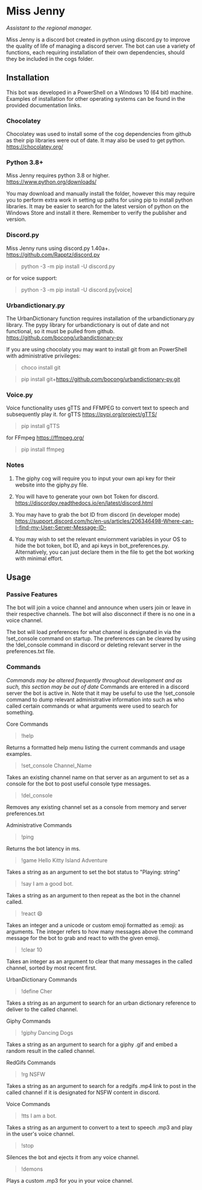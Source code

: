 # Miss Jenny
*Assistant to the regional manager.*

Miss Jenny is a discord bot created in python using discord.py to improve the quality of life of managing a discord server. The bot can use a variety of functions, each requiring installation of their own dependencies, should they be included in the cogs folder.

## Installation
This bot was developed in a PowerShell on a Windows 10 (64 bit) machine. Examples of installation for other operating systems can be found in the provided documentation links.

### Chocolatey
Chocolatey was used to install some of the cog dependencies from github as their pip libraries were out of date. It may also be used to get python. https://chocolatey.org/

### Python 3.8+
Miss Jenny requires python 3.8 or higher. https://www.python.org/downloads/

You may download and manually install the folder, however this may require you to perform extra work in setting up paths for using pip to install python libraries.
It may be easier to search for the latest version of python on the Windows Store and install it there. Remember to verify the publisher and version.

### Discord.py
Miss Jenny runs using discord.py 1.40a+. https://github.com/Rapptz/discord.py
> python -3 -m pip install -U discord.py

or for voice support:
> python -3 -m pip install -U discord.py[voice]


### Urbandictionary.py
The UrbanDictionary function requires installation of the urbandictionary.py library.
The pypy library for urbandictionary is out of date and not functional, so it must be pulled from github. https://github.com/bocong/urbandictionary-py

If you are using chocolaty you may want to install git from an PowerShell with administrative privileges:
>choco install git

>pip install git+https://github.com/bocong/urbandictionary-py.git


### Voice.py
Voice functionality uses gTTS and FFMPEG to convert text to speech and subsequently play it.
for gTTS https://pypi.org/project/gTTS/
>pip install gTTS

for FFmpeg https://ffmpeg.org/
>pip install ffmpeg


### Notes
1. The giphy cog will require you to input your own api key for their website into the giphy.py file.

2. You will have to generate your own bot Token for discord. https://discordpy.readthedocs.io/en/latest/discord.html

3. You may have to grab the bot ID from discord (in developer mode) https://support.discord.com/hc/en-us/articles/206346498-Where-can-I-find-my-User-Server-Message-ID-

4. You may wish to set the relevant enviornment variables in your OS to hide the bot token, bot ID, and api keys in bot_preferences.py. Alternatively, you can just declare them in the file to get the bot working with minimal effort.



## Usage


### Passive Features
The bot will join a voice channel and announce when users join or leave in their respective channels. The bot will also disconnect if there is no one in a voice channel.

The bot will load preferences for what channel is designated in via the !set_console command on startup. The preferences can be cleared by using the !del_console command in discord or deleting relevant server in the preferences.txt file.


### Commands
*Commands may be altered frequently throughout development and as such, this section may be out of date*
Commands are entered in a discord server the bot is active in. Note that it may be useful to use the !set_console command to dump relevant administrative information into such as who called certain commands or what arguments were used to search for something.

Core Commands
>!help

Returns a formatted help menu listing the current commands and usage examples.

>!set_console Channel_Name

Takes an existing channel name on that server as an argument to set as a console for the bot to post useful console type messages.

>!del_console

Removes any existing channel set as a console from memory and server preferences.txt

Administrative Commands

>!ping

Returns the bot latency in ms.

>!game Hello Kitty Island Adventure

Takes a string as an argument to set the bot status to "Playing: string"

>!say I am a good bot.

Takes a string as an argument to then repeat as the bot in the channel called.

>!react :smile:

Takes an integer and a unicode or custom emoji formatted as :emoji: as arguments. The integer refers to how many messages above the command message for the bot to grab and react to with the given emoji.

>!clear 10

Takes an integer as an argument to clear that many messages in the called channel, sorted by most recent first.

UrbanDictionary Commands

>!define Cher

Takes a string as an argument to search for an urban dictionary reference to deliver to the called channel.

Giphy Commands

>!giphy Dancing Dogs

Takes a string as an argument to search for a giphy .gif and embed a random result in the called channel.

RedGifs Commands

>!rg NSFW

Takes a string as an argument to search for a redgifs .mp4 link to post in the called channel if it is designated for NSFW content in discord.

Voice Commands

>!tts I am a bot.

Takes a string as an argument to convert to a text to speech .mp3 and play in the user's voice channel.

>!stop

Silences the bot and ejects it from any voice channel.

>!demons

Plays a custom .mp3 for you in your voice channel.
